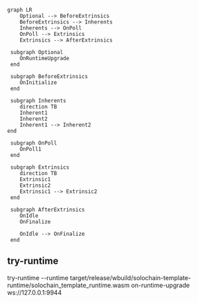```mermaid
graph LR
 	Optional --> BeforeExtrinsics
 	BeforeExtrinsics --> Inherents
    Inherents --> OnPoll
    OnPoll --> Extrinsics
 	Extrinsics --> AfterExtrinsics

 subgraph Optional
 	OnRuntimeUpgrade
 end

 subgraph BeforeExtrinsics
 	OnInitialize
 end

 subgraph Inherents
 	direction TB
 	Inherent1
 	Inherent2
    Inherent1 --> Inherent2
end

 subgraph OnPoll
 	OnPoll1
 end

 subgraph Extrinsics
 	direction TB
 	Extrinsic1
 	Extrinsic2
 	Extrinsic1 --> Extrinsic2
 end

 subgraph AfterExtrinsics
 	OnIdle
 	OnFinalize

 	OnIdle --> OnFinalize
 end
 ```
  ## try-runtime
  try-runtime --runtime target/release/wbuild/solochain-template-runtime/solochain_template_runtime.wasm on-runtime-upgrade ws://127.0.0.1:9944